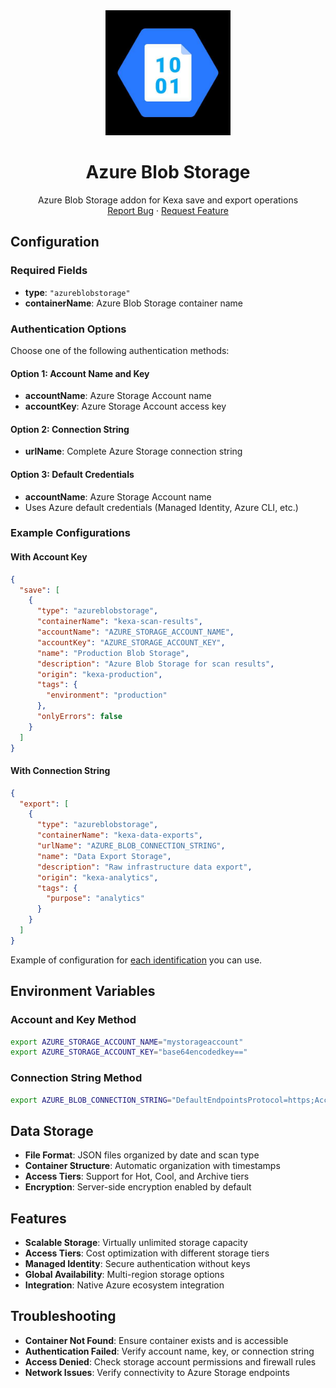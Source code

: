<div align="center">
    <a href="https://www.kexa.io/">
        <img src="../../images/azureBlobStorage.png" alt="Logo" width="200">
    </a>

# Azure Blob Storage

  <p align="center">
    Azure Blob Storage addon for Kexa save and export operations
    <br />
    <a href="https://github.com/4urcloud/Kexa/issues">Report Bug</a>
    ·
    <a href="https://github.com/4urcloud/Kexa/issues">Request Feature</a>
  </p>
</div>

## Configuration

### Required Fields

- **type**: `"azureblobstorage"`
- **containerName**: Azure Blob Storage container name

### Authentication Options

Choose one of the following authentication methods:

#### Option 1: Account Name and Key
- **accountName**: Azure Storage Account name
- **accountKey**: Azure Storage Account access key

#### Option 2: Connection String  
- **urlName**: Complete Azure Storage connection string

#### Option 3: Default Credentials
- **accountName**: Azure Storage Account name
- Uses Azure default credentials (Managed Identity, Azure CLI, etc.)

### Example Configurations

#### With Account Key
```json
{
  "save": [
    {
      "type": "azureblobstorage",
      "containerName": "kexa-scan-results",
      "accountName": "AZURE_STORAGE_ACCOUNT_NAME",
      "accountKey": "AZURE_STORAGE_ACCOUNT_KEY",
      "name": "Production Blob Storage",
      "description": "Azure Blob Storage for scan results",
      "origin": "kexa-production",
      "tags": {
        "environment": "production"
      },
      "onlyErrors": false
    }
  ]
}
```

#### With Connection String
```json
{
  "export": [
    {
      "type": "azureblobstorage",
      "containerName": "kexa-data-exports", 
      "urlName": "AZURE_BLOB_CONNECTION_STRING",
      "name": "Data Export Storage",
      "description": "Raw infrastructure data export",
      "origin": "kexa-analytics",
      "tags": {
        "purpose": "analytics"
      }
    }
  ]
}
```

Example of configuration for [each identification](../../config/demo/azureBlobStorage.default.json) you can use.

## Environment Variables

### Account and Key Method
```bash
export AZURE_STORAGE_ACCOUNT_NAME="mystorageaccount"
export AZURE_STORAGE_ACCOUNT_KEY="base64encodedkey=="
```

### Connection String Method
```bash
export AZURE_BLOB_CONNECTION_STRING="DefaultEndpointsProtocol=https;AccountName=mystorageaccount;AccountKey=base64key==;EndpointSuffix=core.windows.net"
```

## Data Storage

- **File Format**: JSON files organized by date and scan type
- **Container Structure**: Automatic organization with timestamps
- **Access Tiers**: Support for Hot, Cool, and Archive tiers
- **Encryption**: Server-side encryption enabled by default

## Features

- **Scalable Storage**: Virtually unlimited storage capacity
- **Access Tiers**: Cost optimization with different storage tiers
- **Managed Identity**: Secure authentication without keys
- **Global Availability**: Multi-region storage options
- **Integration**: Native Azure ecosystem integration

## Troubleshooting

- **Container Not Found**: Ensure container exists and is accessible
- **Authentication Failed**: Verify account name, key, or connection string
- **Access Denied**: Check storage account permissions and firewall rules
- **Network Issues**: Verify connectivity to Azure Storage endpoints
